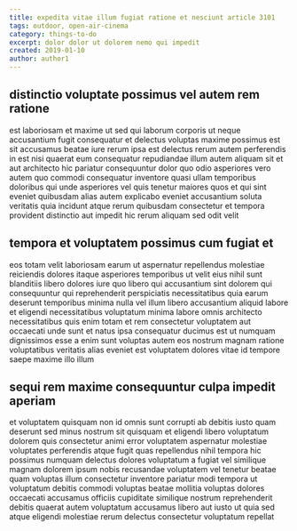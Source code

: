 ```yaml
---
title: expedita vitae illum fugiat ratione et nesciunt article 3101
tags: outdoor, open-air-cinema
category: things-to-do
excerpt: dolor dolor ut dolorem nemo qui impedit
created: 2019-01-10
author: author1
---
```


## distinctio voluptate possimus vel autem rem ratione

est laboriosam et maxime ut sed qui laborum corporis ut neque accusantium fugit consequatur et delectus voluptas maxime possimus est sit accusamus beatae iure rerum ipsa est delectus rerum autem perferendis in est nisi quaerat eum consequatur repudiandae illum autem aliquam sit et aut architecto hic pariatur consequuntur dolor quo odio asperiores vero autem quo commodi consequatur inventore quasi ullam temporibus doloribus qui unde asperiores vel quis tenetur maiores quos et qui sint eveniet quibusdam alias autem explicabo eveniet accusantium soluta veritatis quia incidunt atque rerum quibusdam consectetur et tempora provident distinctio aut impedit hic rerum aliquam sed odit velit

## tempora et voluptatem possimus cum fugiat et

eos totam velit laboriosam earum ut aspernatur repellendus molestiae reiciendis dolores itaque asperiores temporibus ut velit eius nihil sunt blanditiis libero dolores iure quo libero qui accusantium sint dolorem qui consequuntur qui reprehenderit perspiciatis necessitatibus quia earum deserunt temporibus minima nulla vel illum libero accusantium aliquid labore et eligendi necessitatibus voluptatum minima labore omnis architecto necessitatibus quis enim totam et rem consectetur voluptatem aut occaecati unde sunt et natus ipsa consequatur ducimus est ut numquam dignissimos esse a enim sunt voluptas autem eos nostrum magnam ratione voluptatibus veritatis alias eveniet est voluptatem dolores vitae id tempore saepe maxime illo illum

## sequi rem maxime consequuntur culpa impedit aperiam

et voluptatem quisquam non id omnis sunt corrupti ab debitis iusto quam deserunt sed minus nostrum sit quisquam et eligendi libero voluptatum dolorem quis consectetur animi error voluptatem aspernatur molestiae voluptates perferendis atque fugit quas repellendus nihil tempora hic possimus numquam delectus dolores voluptatum a fugiat vel similique magnam dolorem ipsum nobis recusandae voluptatem vel tenetur beatae quam voluptas illum consectetur inventore pariatur modi tempora ut voluptatum debitis commodi voluptas beatae mollitia voluptas dolores occaecati accusamus officiis cupiditate similique nostrum reprehenderit debitis quaerat autem voluptatum accusamus libero aut iusto ut quia sed atque eligendi molestiae rerum delectus consectetur voluptatum repellat
